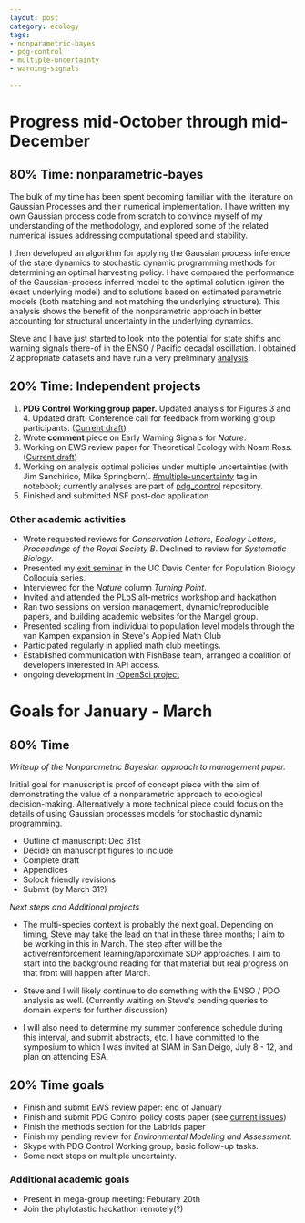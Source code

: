 ```yaml
---
layout: post
category: ecology
tags: 
- nonparametric-bayes 
- pdg-control 
- multiple-uncertainty
- warning-signals

---
```


# Progress mid-October through mid-December  

## 80% Time: nonparametric-bayes

The bulk of my time has been spent becoming familiar with the literature on Gaussian Processes and their numerical implementation. I have written my own Gaussian process code from scratch to convince myself of my understanding of the methodology, and explored some of the related numerical issues addressing computational speed and stability.  

I then developed an algorithm for applying the Gaussian process inference of the state dynamics to stochastic dynamic programming methods for determining an optimal harvesting policy.  I have compared the performance of the Gaussian-process inferred model to the optimal solution (given the  exact underlying model) and to solutions based on estimated parametric models (both matching and not matching the underlying structure).  This analysis shows the benefit of the nonparametric approach in better accounting for structural uncertainty in the underlying dynamics.  

Steve and I have just started to look into the potential for state shifts and warning signals there-of in the ENSO / Pacific decadal oscillation.  I obtained 2 appropriate datasets and have run a very preliminary [analysis](http://www.carlboettiger.info/2012/12/17/random_ews_example.html).  

## 20% Time: Independent projects

1. **PDG Control Working group paper.** Updated analysis for Figures 3 and 4.  Updated draft.  Conference call for feedback from working group participants.  ([Current draft](https://github.com/cboettig/pdg_control/blob/master/inst/doc/policycosts/policycosts.tex))
2. Wrote **comment** piece on Early Warning Signals for *Nature*.  
3. Working on EWS review paper for Theoretical Ecology with Noam Ross.  ([Current draft](https://github.com/cboettig/ews-review))
4. Working on analysis optimal policies under multiple uncertainties (with Jim Sanchirico, Mike Springborn).  [#multiple-uncertainty](http://www.carlboettiger.info/tags.html#multiple-uncertainty) tag in notebook; currently analyses are part of [pdg_control](https://github.com/cboettig/pdg_control/tree/master/inst/examples) repository.  
5. Finished and submitted NSF post-doc application

### Other academic activities 

- Wrote requested reviews for *Conservation Letters*, *Ecology Letters*, *Proceedings of the Royal Society B*.  Declined to review for *Systematic Biology*.  
- Presented my [exit seminar](http://dx.doi.org/10.6084/m9.figshare.97500) in the UC Davis Center for Population Biology Colloquia series. 
- Interviewed for the  *Nature* column  *Turning Point*. 
- Invited and attended the PLoS alt-metrics workshop and hackathon
- Ran two sessions on version management, dynamic/reproducible papers, and building academic websites for the Mangel group.  
- Presented scaling from individual to population level models through the van Kampen expansion in Steve's Applied Math Club
- Participated regularly in applied math club meetings. 
- Established communication with FishBase team, arranged a coalition of developers interested in API access.
- ongoing development in [rOpenSci project](https://github.com/ropensci)


# Goals for January - March

## 80% Time

*Writeup of the Nonparametric Bayesian approach to management paper.*

Initial goal for manuscript is proof of concept piece with the aim of demonstrating the value of a nonparametric approach to ecological decision-making.  Alternatively a more technical piece could focus on the details of using Gaussian processes models for stochastic dynamic programming.  

- Outline of manuscript: Dec 31st
- Decide on manuscript figures to include
- Complete draft 
- Appendices
- Solocit friendly revisions 
- Submit (by March 31?)

*Next steps and Additional projects*

- The multi-species context is probably the next goal.  Depending on timing, Steve may take the lead on that in these three months; I aim to be working in this in March.  The step after will be the active/reinforcement learning/approximate SDP approaches.  I aim to start into the background reading for that material but real progress on that front will happen after March.  

- Steve and I will likely continue to do something with the ENSO / PDO analysis as well. (Currently waiting on Steve's pending queries to domain experts for further discussion)

- I will also need to determine my summer conference schedule during this interval, and submit abstracts, etc.  I have committed to the symposium to which I was invited at SIAM in San Deigo, July 8 - 12, and plan on attending ESA.  

## 20% Time goals

- Finish and submit EWS review paper: end of January
- Finish and submit PDG Control policy costs paper (see [current issues](https://github.com/cboettig/pdg_control/issues?direction=desc&labels=policy+costs&milestone=&page=1&sort=created&state=open))
- Finish the methods section for the Labrids paper 
- Finish my pending review for *Environmental Modeling and Assessment*. 
- Skype with PDG Control Working group, basic follow-up tasks.  
- Some next steps on multiple uncertainty.

### Additional academic goals

- Present in mega-group meeting: Feburary 20th
- Join the phylotastic hackathon remotely(?)



